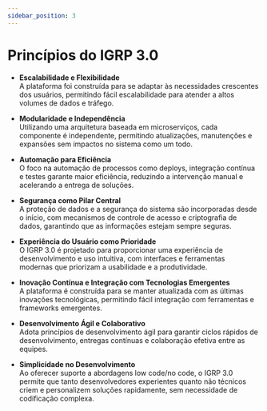 ```yaml
---
sidebar_position: 3
---
```


# Princípios do IGRP 3.0

- **Escalabilidade e Flexibilidade**  
  A plataforma foi construída para se adaptar às necessidades crescentes dos usuários, permitindo fácil escalabilidade para atender a altos volumes de dados e tráfego.

- **Modularidade e Independência**  
  Utilizando uma arquitetura baseada em microserviços, cada componente é independente, permitindo atualizações, manutenções e expansões sem impactos no sistema como um todo.

- **Automação para Eficiência**  
  O foco na automação de processos como deploys, integração contínua e testes garante maior eficiência, reduzindo a intervenção manual e acelerando a entrega de soluções.

- **Segurança como Pilar Central**  
  A proteção de dados e a segurança do sistema são incorporadas desde o início, com mecanismos de controle de acesso e criptografia de dados, garantindo que as informações estejam sempre seguras.

- **Experiência do Usuário como Prioridade**  
  O IGRP 3.0 é projetado para proporcionar uma experiência de desenvolvimento e uso intuitiva, com interfaces e ferramentas modernas que priorizam a usabilidade e a produtividade.

- **Inovação Contínua e Integração com Tecnologias Emergentes**  
  A plataforma é construída para se manter atualizada com as últimas inovações tecnológicas, permitindo fácil integração com ferramentas e frameworks emergentes.

- **Desenvolvimento Ágil e Colaborativo**  
  Adota princípios de desenvolvimento ágil para garantir ciclos rápidos de desenvolvimento, entregas contínuas e colaboração efetiva entre as equipes.

- **Simplicidade no Desenvolvimento**  
  Ao oferecer suporte a abordagens low code/no code, o IGRP 3.0 permite que tanto desenvolvedores experientes quanto não técnicos criem e personalizem soluções rapidamente, sem necessidade de codificação complexa.

